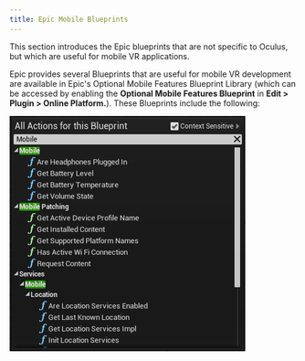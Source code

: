 ```yaml
---
title: Epic Mobile Blueprints
---
```

This section introduces the Epic blueprints that are not specific to Oculus, but which are useful for mobile VR applications. 

Epic provides several Blueprints that are useful for mobile VR development are available in Epic's Optional Mobile Features Blueprint Library (which can be accessed by enabling the **Optional Mobile Features Blueprint** in **Edit > Plugin > Online Platform.**). These Blueprints include the following:

![](/images/documentation-unreal-latest-concepts-unreal-blueprints-epic-mobile-0.png)  
